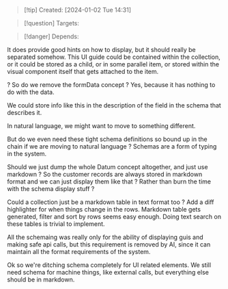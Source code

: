 
>[!tip] Created: [2024-01-02 Tue 14:31]

>[!question] Targets: 

>[!danger] Depends: 

It does provide good hints on how to display, but it should really be separated somehow.
This UI guide could be contained within the collection, or it could be stored as a child, or in some parallel item, or stored within the visual component itself that gets attached to the item.

? So do we remove the formData concept ?  Yes, because it has nothing to do with the data.

We could store info like this in the description of the field in the schema that describes it.

In natural language, we might want to move to something different.

But do we even need these tight schema definitions so bound up in the chain if we are moving to natural language ?  Schemas are a form of typing in the system.

Should we just dump the whole Datum concept altogether, and just use markdown ?
So the customer records are always stored in markdown format and we can just display them like that ?
Rather than burn the time with the schema display stuff ?

Could a collection just be a markdown table in text format too ?
Add a diff highlighter for when things change in the rows.
Markdown table gets generated, filter and sort by rows seems easy enough.
Doing text search on these tables is trivial to implement.

All the schemaing was really only for the ability of displaying guis and making safe api calls, but this requirement is removed by AI, since it can maintain all the format requirements of the system.

Ok so we're ditching schema completely for UI related elements.
We still need schema for machine things, like external calls, but everything else should be in markdown.

